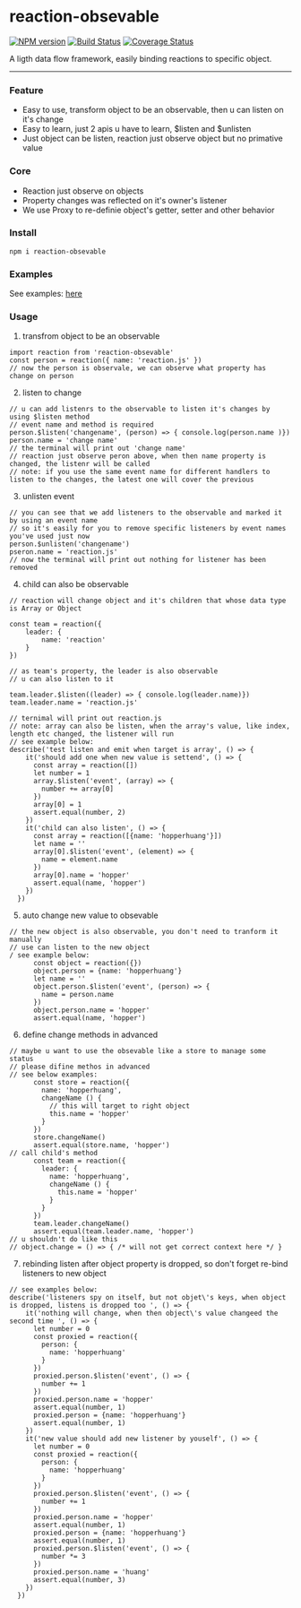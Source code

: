 # reaction-obsevable

[![NPM version](https://img.shields.io/npm/v/reaction-obsevable.svg?style=flat)](https://www.npmjs.com/package/reaction-obsevable)
[![Build Status](https://travis-ci.org/hopperhuang/reaction.svg?branch=master)](https://travis-ci.org/hopperhuang/reaction)
[![Coverage Status](https://coveralls.io/repos/github/hopperhuang/reaction/badge.svg?branch=master)](https://coveralls.io/github/hopperhuang/reaction?branch=master)

A ligth data flow framework, easily binding reactions to specific object.

---

### Feature

* Easy to use, transform object to be an observable, then u can listen on it's change
* Easy to learn, just 2 apis u have to learn, $listen and $unlisten
* Just object can be listen, reaction just observe object but no primative value

### Core
* Reaction just observe on objects
* Property changes was reflected on it's owner's listener
* We use Proxy to re-definie object's getter, setter and other behavior

### Install

```
npm i reaction-obsevable
```

### Examples

See examples: [here](https://github.com/hopperhuang/reaction-obsevable-examples)


### Usage

1. transfrom object to be an observable

```
import reaction from 'reaction-obsevable'
const person = reaction({ name: 'reaction.js' })
// now the person is observale, we can observe what property has change on person
```

2. listen to change

```
// u can add listenrs to the observable to listen it's changes by using $listen method
// event name and method is required
person.$listen('changename', (person) => { console.log(person.name )})
person.name = 'change name'
// the terminal will print out 'change name'
// reaction just observe peron above, when then name property is changed, the listenr will be called
// note: if you use the same event name for different handlers to listen to the changes, the latest one will cover the previous 
```

3. unlisten event

```
// you can see that we add listeners to the observable and marked it by using an event name
// so it's easily for you to remove specific listeners by event names you've used just now
person.$unlisten('changename')
pseron.name = 'reaction.js'
// now the terminal will print out nothing for listener has been removed
```

4. child can also be observable

```
// reaction will change object and it's children that whose data type is Array or Object

const team = reaction({
    leader: {
        name: 'reaction'
    }
})

// as team's property, the leader is also observable
// u can also listen to it 

team.leader.$listen((leader) => { console.log(leader.name)})
team.leader.name = 'reaction.js'

// ternimal will print out reaction.js
// note: array can also be listen, when the array's value, like index, length etc changed, the listener will run
// see example below:
describe('test listen and emit when target is array', () => {
    it('should add one when new value is settend', () => {
      const array = reaction([])
      let number = 1
      array.$listen('event', (array) => {
        number += array[0]
      })
      array[0] = 1
      assert.equal(number, 2)
    })
    it('child can also listen', () => {
      const array = reaction([{name: 'hopperhuang'}])
      let name = ''
      array[0].$listen('event', (element) => {
        name = element.name
      })
      array[0].name = 'hopper'
      assert.equal(name, 'hopper')
    })
  })

```

5. auto change new value to obsevable

```
// the new object is also observable, you don't need to tranform it manually
// use can listen to the new object
/ see example below:
      const object = reaction({})
      object.person = {name: 'hopperhuang'}
      let name = ''
      object.person.$listen('event', (person) => {
        name = person.name
      })
      object.person.name = 'hopper'
      assert.equal(name, 'hopper')
```

6. define change methods in advanced

```
// maybe u want to use the obsevable like a store to manage some status
// please difine methos in advanced
// see below examples:
      const store = reaction({
        name: 'hopperhuang',
        changeName () {
          // this will target to right object
          this.name = 'hopper'
        }
      })
      store.changeName()
      assert.equal(store.name, 'hopper')
// call child's method
      const team = reaction({
        leader: {
          name: 'hopperhuang',
          changeName () {
            this.name = 'hopper'
          }
        }
      })
      team.leader.changeName()
      assert.equal(team.leader.name, 'hopper')
// u shouldn't do like this
// object.change = () => { /* will not get correct context here */ }
```

7. rebinding listen after object property is dropped, so don't forget re-bind listeners to new object

```
// see examples below:
describe('listeners spy on itself, but not objet\'s keys, when object is dropped, listens is dropped too ', () => {
    it('nothing will change, when then object\'s value changeed the second time ', () => {
      let number = 0
      const proxied = reaction({
        person: {
          name: 'hopperhuang'
        }
      })
      proxied.person.$listen('event', () => {
        number += 1
      })
      proxied.person.name = 'hopper'
      assert.equal(number, 1)
      proxied.person = {name: 'hopperhuang'}
      assert.equal(number, 1)
    })
    it('new value should add new listener by youself', () => {
      let number = 0
      const proxied = reaction({
        person: {
          name: 'hopperhuang'
        }
      })
      proxied.person.$listen('event', () => {
        number += 1
      })
      proxied.person.name = 'hopper'
      assert.equal(number, 1)
      proxied.person = {name: 'hopperhuang'}
      assert.equal(number, 1)
      proxied.person.$listen('event', () => {
        number *= 3
      })
      proxied.person.name = 'huang'
      assert.equal(number, 3)
    })
  })
```
